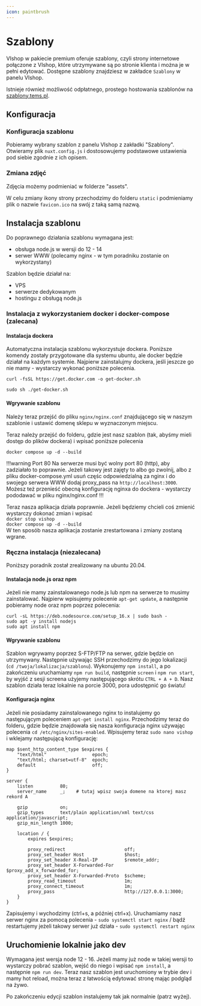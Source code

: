 ```yaml
---
icon: paintbrush
---
```

# Szablony
VIshop w pakiecie premium oferuje szablony, czyli strony internetowe połączone z VIshop, które utrzymywane są
po stronie klienta i można je w pełni edytować. Dostępne szablony znajdziesz w zakładce `Szablony` w panelu VIshop.

Istnieje również możliwość odpłatnego, prostego hostowania szablonów na [szablony.tems.pl](https://szablony.tems.pl).

## Konfiguracja
### Konfiguracja szablonu
Pobieramy wybrany szablon z panelu VIshop z zakładki "Szablony". Otwieramy plik `nuxt.config.js` i dostosowujemy podstawowe 
ustawienia pod siebie zgodnie z ich opisem.

### Zmiana zdjęć
Zdjęcia możemy podmieniać w folderze "assets".

W celu zmiany ikony strony przechodzimy do folderu `static` i podmieniamy plik o nazwie `favicon.ico` na swój z taką samą
nazwą.

## Instalacja szablonu
Do poprawnego działania szablonu wymagana jest:
- obsługa node.js w wersji do 12 - 14
- serwer WWW (polecamy nginx - w tym poradniku zostanie on wykorzystany)

Szablon będzie działał na:
- VPS
- serwerze dedykowanym
- hostingu z obsługą node.js

### Instalacja z wykorzystaniem docker i docker-compose (zalecana)
#### Instalacja dockera
Automatyczna instalacja szablonu wykorzystuje dockera. Poniższe komendy zostały przygotowane dla systemu ubuntu, ale
docker będzie działał na każdym systemie. Najpierw zainstalujmy dockera, jeśli jeszcze go nie mamy - wystarczy wykonać poniższe polecenia.  

`curl -fsSL https://get.docker.com -o get-docker.sh`

`sudo sh ./get-docker.sh`

#### Wgrywanie szablonu

Należy teraz przejść do pliku `nginx/nginx.conf` znajdującego się w naszym szablonie i ustawić domenę sklepu w
wyznaczonym miejscu.

Teraz należy przejść do folderu, gdzie jest nasz szablon (tak, abyśmy mieli dostęp do plików dockera) i wpisać poniższe
polecenia

`docker compose up -d --build `

!!!warning Port 80
Na serwerze musi być wolny port 80 (http), aby zadziałało to poprawnie. Jeżeli takowy jest zajęty to albo go zwolnij, albo
z pliku docker-compose.yml usuń częśc odpowiedzialną za nginx i do swojego serwera WWW dodaj proxy_pass na `http://localhost:3000`.
Możesz też przenieść obecną konfigurację nginxa do dockera - wystarczy pododawać w pliku nginx/nginx.conf
!!!

Teraz nasza aplikacja działa poprawnie. Jeżeli będziemy chcieli coś zmienić wystarczy dokonać zmian i wpisać  
`docker stop vishop`  
`docker compose up -d --build`  
W ten sposób nasza aplikacja zostanie zrestartowana i zmiany zostaną wgrane.

### Ręczna instalacja (niezalecana)
Poniższy poradnik został zrealizowany na ubuntu 20.04.
#### Instalacja node.js oraz npm
Jeżeli nie mamy zainstalowanego node.js lub npm na serwerze to musimy zainstalować. Najpierw wpisujemy polecenie
`apt-get update`, a następnie pobieramy node oraz npm poprzez polecenia:

`curl -sL https://deb.nodesource.com/setup_16.x | sudo bash -`  
`sudo apt -y install nodejs`  
`sudo apt install npm`

#### Wgrywanie szablonu
Szablon wgrywamy poprzez S-FTP/FTP na serwer, gdzie będzie on utrzymywany. Następnie używając SSH przechodzimy do 
jego lokalizacji (`cd /twoja/lokalizacja/szablonu`). Wykonujemy `npm install`, a po zakończeniu uruchamiamy `npm run build`, następnie `screen` i `npm run start`, by wyjść z sesji screena użyjemy następującego skrótu `CTRL + A + D`.
Nasz szablon działa teraz lokalnie na porcie 3000, pora udostępnić go światu!

#### Konfiguracja nginx
Jeżeli nie posiadamy zainstalowanego nginx to instalujemy go następującym poleceniem `apt-get install nginx`. Przechodzimy teraz do folderu, gdzie
będzie znajdowała się nasza konfiguracja nginx używając polecenia `cd /etc/nginx/sites-enabled`. Wpisujemy teraz `sudo nano vishop`
i wklejamy następującą konfigurację:
```
map $sent_http_content_type $expires {
    "text/html"                 epoch;
    "text/html; charset=utf-8"  epoch;
    default                     off;
}

server {
    listen          80;
    server_name     _;    # tutaj wpisz swoja domene na ktorej masz rekord A

    gzip            on;
    gzip_types      text/plain application/xml text/css application/javascript;
    gzip_min_length 1000;

    location / {
        expires $expires;

        proxy_redirect                      off;
        proxy_set_header Host               $host;
        proxy_set_header X-Real-IP          $remote_addr;
        proxy_set_header X-Forwarded-For    $proxy_add_x_forwarded_for;
        proxy_set_header X-Forwarded-Proto  $scheme;
        proxy_read_timeout                  1m;
        proxy_connect_timeout               1m;
        proxy_pass                          http://127.0.0.1:3000;
    }
}
```
Zapisujemy i wychodzimy (ctrl+s, a później ctrl+x). 
Uruchamiamy nasz serwer nginx za pomocą polecenia - `sudo systemctl start nginx` / bądź restartujemy jeżeli takowy serwer już działa - `sudo systemctl restart nginx`

## Uruchomienie lokalnie jako dev
Wymagana jest wersja node 12 - 16. Jeżeli mamy już node w takiej wersji to wystarczy pobrać szablon, wejść do niego
i wpisać `npm install`, a następnie `npm run dev`. Teraz nasz szablon jest uruchomiony w trybie dev i mamy hot reload, można
teraz z łatwością edytować stronę mając podgląd na żywo.

Po zakończeniu edycji szablon instalujemy tak jak normalnie (patrz wyżej).
